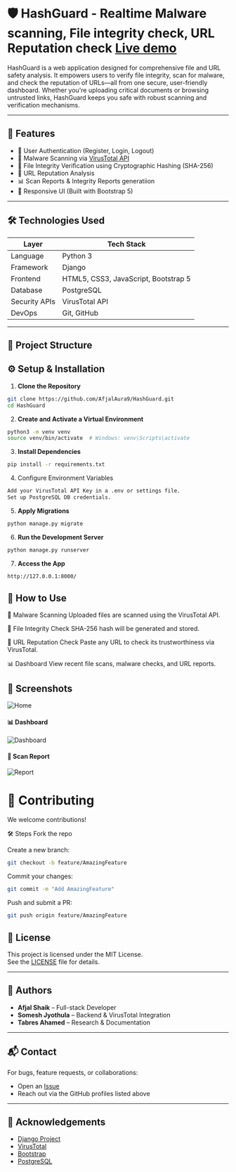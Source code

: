 # 🛡️ HashGuard - Realtime Malware scanning, File integrity check, URL Reputation check [Live demo](https://hashguard.onrender.com)

  HashGuard is a web application designed for comprehensive file and URL safety analysis. It empowers users to verify file integrity, scan for malware, and check the reputation of URLs—all from one secure, user-friendly dashboard.
  Whether you're uploading critical documents or browsing untrusted links, HashGuard keeps you safe with robust scanning and verification mechanisms.

---

## 🚀 Features

- 🔐 User Authentication (Register, Login, Logout)
- 🧪 Malware Scanning via [VirusTotal API](https://www.virustotal.com/)
- 📁 File Integrity Verification using Cryptographic Hashing (SHA-256)
- 🔗 URL Reputation Analysis
- 📊 Scan Reports & Integrity Reports generatiion
- 📱 Responsive UI (Built with Bootstrap 5)

---

## 🛠️ Technologies Used

| Layer         | Tech Stack                                 |
|---------------|---------------------------------------------|
| Language      | Python 3                                    |
| Framework     | Django                                      |
| Frontend      | HTML5, CSS3, JavaScript, Bootstrap 5        |
| Database      | PostgreSQL                                  |
| Security APIs | VirusTotal API                              |
| DevOps        | Git, GitHub                                 |

---

## 📁 Project Structure
## ⚙️ Setup & Installation

1. **Clone the Repository**
```bash
git clone https://github.com/AfjalAura9/HashGuard.git
cd HashGuard
```
2. **Create and Activate a Virtual Environment**
```bash
python3 -m venv venv
source venv/bin/activate  # Windows: venv\Scripts\activate
```
3. **Install Dependencies**
```bash
pip install -r requirements.txt
```
4. Configure Environment Variables
```bash
Add your VirusTotal API Key in a .env or settings file.
Set up PostgreSQL DB credentials.
```
5. **Apply Migrations**
```bash
python manage.py migrate
```
6. **Run the Development Server**
```bash
python manage.py runserver
```
7. **Access the App**
```bash
http://127.0.0.1:8000/
```

## 🧪 How to Use
🦠 Malware Scanning
Uploaded files are scanned using the VirusTotal API.

📁 File Integrity Check
SHA-256 hash will be generated and stored.

🔗 URL Reputation Check
Paste any URL to check its trustworthiness via VirusTotal.

📊 Dashboard
View recent file scans, malware checks, and URL reports.

## 📸 Screenshots
![Home](static/images/home.png)

#### 📊 Dashboard
![Dashboard](static/images/dashboard.png)

#### 🧾 Scan Report
![Report](static/images/report.png)

# 🤝 Contributing
We welcome contributions!

🛠 Steps
Fork the repo

Create a new branch:
```bash
git checkout -b feature/AmazingFeature
```

Commit your changes:
```bash
git commit -m "Add AmazingFeature"
```

Push and submit a PR:
```bash
git push origin feature/AmazingFeature
```

## 📄 License

This project is licensed under the MIT License.  
See the [LICENSE](LICENSE) file for details.

---

## 👥 Authors

- **Afjal Shaik** – Full-stack Developer  
- **Somesh Jyothula** – Backend & VirusTotal Integration  
- **Tabres Ahamed** – Research & Documentation

---

## 📬 Contact

For bugs, feature requests, or collaborations:

- Open an [Issue](https://github.com/AfjalAura9/HashGuard/issues)
- Reach out via the GitHub profiles listed above

---

## 🙏 Acknowledgements

- [Django Project](https://www.djangoproject.com/)
- [VirusTotal](https://www.virustotal.com/)
- [Bootstrap](https://getbootstrap.com/)
- [PostgreSQL](https://www.postgresql.org/)
